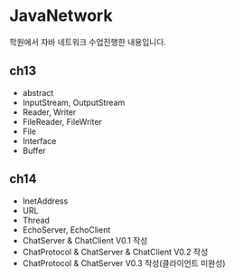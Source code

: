 # JavaNetwork
학원에서 자바 네트워크 수업진행한 내용입니다.

ch13
---------------
* abstract
* InputStream, OutputStream
* Reader, Writer
* FileReader, FileWriter
* File
* Interface
* Buffer

ch14
---------------
* InetAddress
* URL
* Thread
* EchoServer, EchoClient
* ChatServer & ChatClient V0.1 작성
* ChatProtocol & ChatServer & ChatClient V0.2 작성
* ChatProtocol & ChatServer V0.3 작성(클라이언트 미완성)
